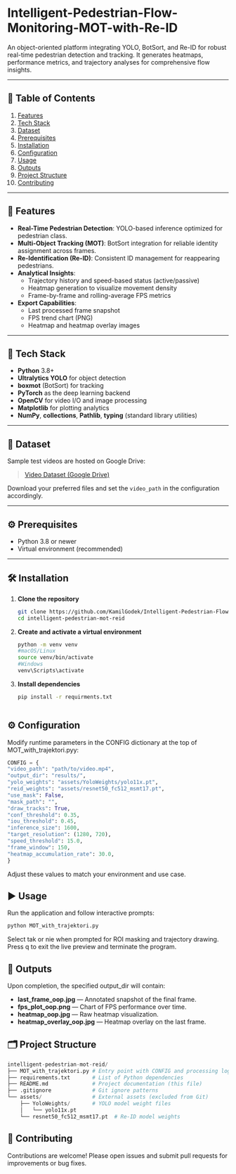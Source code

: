 # Intelligent-Pedestrian-Flow-Monitoring-MOT-with-Re-ID
An object-oriented platform integrating YOLO, BotSort, and Re-ID for robust real-time pedestrian detection and tracking. It generates heatmaps, performance metrics, and trajectory analyses for comprehensive flow insights.


---

## 📑 Table of Contents

1. [Features](#features)  
2. [Tech Stack](#tech-stack)  
3. [Dataset](#dataset)  
4. [Prerequisites](#prerequisites)  
5. [Installation](#installation)  
6. [Configuration](#configuration)  
7. [Usage](#usage)  
8. [Outputs](#outputs)  
9. [Project Structure](#project-structure)  
10. [Contributing](#contributing)  

---

## 🚀 Features

- **Real-Time Pedestrian Detection**: YOLO-based inference optimized for pedestrian class.  
- **Multi-Object Tracking (MOT)**: BotSort integration for reliable identity assignment across frames.  
- **Re-Identification (Re-ID)**: Consistent ID management for reappearing pedestrians.  
- **Analytical Insights**:  
  - Trajectory history and speed-based status (active/passive)  
  - Heatmap generation to visualize movement density  
  - Frame-by-frame and rolling-average FPS metrics  
- **Export Capabilities**:  
  - Last processed frame snapshot  
  - FPS trend chart (PNG)  
  - Heatmap and heatmap overlay images  

---

## 🧰 Tech Stack

- **Python** 3.8+  
- **Ultralytics YOLO** for object detection  
- **boxmot** (BotSort) for tracking  
- **PyTorch** as the deep learning backend  
- **OpenCV** for video I/O and image processing  
- **Matplotlib** for plotting analytics  
- **NumPy**, **collections**, **Pathlib**, **typing** (standard library utilities)  
---

## 🎥 Dataset

Sample test videos are hosted on Google Drive:

> [Video Dataset (Google Drive)](https://drive.google.com/drive/folders/1HREd4u_iMUsA87WBDn9zHzfuMywZDokO)

Download your preferred files and set the `video_path` in the configuration accordingly.

---

## ⚙️ Prerequisites

- Python 3.8 or newer  
- Virtual environment (recommended)  

---

## 🛠️ Installation

1. **Clone the repository**  
   ```bash
   git clone https://github.com/KamilGodek/Intelligent-Pedestrian-Flow-Monitoring-MOT-with-Re-ID
   cd intelligent-pedestrian-mot-reid

2. **Create and activate a virtual environment**
   ```bash
   python -m venv venv
   #macOS/Linux
   source venv/bin/activate
   #Windows
   venv\Scripts\activate

3. **Install dependencies**
    ```bash
   pip install -r requirments.txt
  
## ⚙️ Configuration
Modify runtime parameters in the CONFIG dictionary at the top of MOT_with_trajektori.pyy:
```python
CONFIG = {
"video_path": "path/to/video.mp4",
"output_dir": "results/",
"yolo_weights": "assets/YoloWeights/yolo11x.pt",
"reid_weights": "assets/resnet50_fc512_msmt17.pt",
"use_mask": False,
"mask_path": "",
"draw_tracks": True,
"conf_threshold": 0.35,
"iou_threshold": 0.45,
"inference_size": 1600,
"target_resolution": (1280, 720),
"speed_threshold": 15.0,
"frame_window": 150,
"heatmap_accumulation_rate": 30.0,
}
```
Adjust these values to match your environment and use case.

## ▶️ Usage
Run the application and follow interactive prompts:
```python
python MOT_with_trajektori.py
```
Select tak or nie when prompted for ROI masking and trajectory drawing.
Press q to exit the live preview and terminate the program.


## 📂 Outputs
Upon completion, the specified output_dir will contain:

- **last_frame_oop.jpg** — Annotated snapshot of the final frame.
- **fps_plot_oop.png** — Chart of FPS performance over time.
- **heatmap_oop.jpg** — Raw heatmap visualization.
- **heatmap_overlay_oop.jpg** — Heatmap overlay on the last frame.

## 🗂️ Project Structure

```python
intelligent-pedestrian-mot-reid/
├── MOT_with_trajektori.py # Entry point with CONFIG and processing logic
├── requirements.txt       # List of Python dependencies
├── README.md              # Project documentation (this file)
├── .gitignore             # Git ignore patterns
└── assets/                # External assets (excluded from Git)
    ├── YoloWeights/       # YOLO model weight files
    │   └── yolo11x.pt
    └── resnet50_fc512_msmt17.pt  # Re-ID model weights
```

## 🤝 Contributing 
Contributions are welcome! Please open issues and submit pull requests for improvements or bug fixes.
